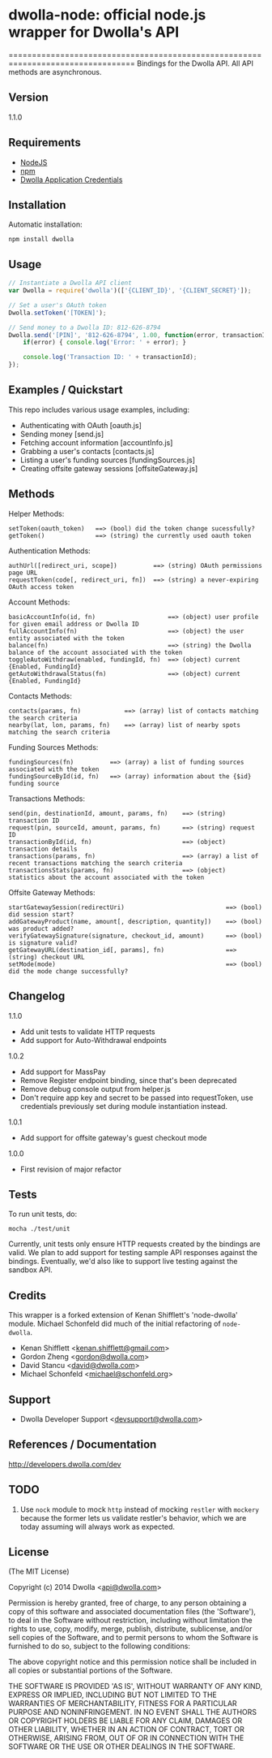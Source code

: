 # dwolla-node: official node.js wrapper for Dwolla's API
=================================================================================
Bindings for the Dwolla API.  All API methods are asynchronous.

## Version
1.1.0

## Requirements

- [NodeJS](http://www.nodejs.org/)
- [npm](http://www.npmjs.org/)
- [Dwolla Application Credentials](https://www.dwolla.com/applications)

## Installation

Automatic installation:

    npm install dwolla

## Usage

```javascript
// Instantiate a Dwolla API client
var Dwolla = require('dwolla')(['{CLIENT_ID}', '{CLIENT_SECRET}']);

// Set a user's OAuth token
Dwolla.setToken('[TOKEN]');

// Send money to a Dwolla ID: 812-626-8794
Dwolla.send('[PIN]', '812-626-8794', 1.00, function(error, transactionId) {
    if(error) { console.log('Error: ' + error); }

    console.log('Transaction ID: ' + transactionId);
});
```
    
## Examples / Quickstart

This repo includes various usage examples, including:

* Authenticating with OAuth [oauth.js]
* Sending money [send.js]
* Fetching account information [accountInfo.js]
* Grabbing a user's contacts [contacts.js]
* Listing a user's funding sources [fundingSources.js]
* Creating offsite gateway sessions [offsiteGateway.js]

## Methods

Helper Methods:

    setToken(oauth_token)   ==> (bool) did the token change sucessfully?
    getToken()              ==> (string) the currently used oauth token

Authentication Methods:

    authUrl([redirect_uri, scope])          ==> (string) OAuth permissions page URL
    requestToken(code[, redirect_uri, fn])  ==> (string) a never-expiring OAuth access token

Account Methods:

    basicAccountInfo(id, fn)                    ==> (object) user profile for given email address or Dwolla ID
    fullAccountInfo(fn)                         ==> (object) the user entity associated with the token
    balance(fn)                                 ==> (string) the Dwolla balance of the account associated with the token
    toggleAutoWithdraw(enabled, fundingId, fn)  ==> (object) current {Enabled, FundingId}
    getAutoWithdrawalStatus(fn)                 ==> (object) current {Enabled, FundingId}

Contacts Methods:

    contacts(params, fn)            ==> (array) list of contacts matching the search criteria
    nearby(lat, lon, params, fn)    ==> (array) list of nearby spots matching the search criteria
    
Funding Sources Methods:

    fundingSources(fn)          ==> (array) a list of funding sources associated with the token
    fundingSourceById(id, fn)   ==> (array) information about the {$id} funding source

Transactions Methods:

    send(pin, destinationId, amount, params, fn)    ==> (string) transaction ID
    request(pin, sourceId, amount, params, fn)      ==> (string) request ID
    transactionById(id, fn)                         ==> (object) transaction details
    transactions(params, fn)                        ==> (array) a list of recent transactions matching the search criteria
    transactionsStats(params, fn)                   ==> (object) statistics about the account associated with the token
    
Offsite Gateway Methods:

    startGatewaySession(redirectUri)                            ==> (bool) did session start?
    addGatewayProduct(name, amount[, description, quantity])    ==> (bool) was product added?
    verifyGatewaySignature(signature, checkout_id, amount)      ==> (bool) is signature valid?
    getGatewayURL(destination_id[, params], fn)                 ==> (string) checkout URL
    setMode(mode)                                               ==> (bool) did the mode change successfully?

## Changelog

1.1.0
* Add unit tests to validate HTTP requests
* Add support for Auto-Withdrawal endpoints

1.0.2
* Add support for MassPay
* Remove Register endpoint binding, since that's been deprecated
* Remove debug console output from helper.js
* Don't require app key and secret to be passed into requestToken, use credentials previously set during module instantiation instead.

1.0.1

* Add support for offsite gateway's guest checkout mode

1.0.0

* First revision of major refactor

## Tests

To run unit tests, do:

`mocha ./test/unit`

Currently, unit tests only ensure HTTP requests created by the bindings are valid.  We plan to add support for testing sample API responses against the bindings.  Eventually, we'd also like to support live testing against the sandbox API.

## Credits

This wrapper is a forked extension of Kenan Shifflett's 'node-dwolla' module.  Michael Schonfeld did much of the initial refactoring of `node-dwolla`.

- Kenan Shifflett &lt;kenan.shifflett@gmail.com&gt;
- Gordon Zheng &lt;gordon@dwolla.com&gt;
- David Stancu &lt;david@dwolla.com&gt;
- Michael Schonfeld &lt;michael@schonfeld.org&gt;

## Support

- Dwolla Developer Support &lt;devsupport@dwolla.com&gt;

## References / Documentation

http://developers.dwolla.com/dev

## TODO

1. Use `nock` module to mock `http` instead of mocking `restler` with `mockery` because the former lets us validate restler's behavior, which we are today assuming will always work as expected.

## License 

(The MIT License)

Copyright (c) 2014 Dwolla &lt;api@dwolla.com&gt;

Permission is hereby granted, free of charge, to any person obtaining
a copy of this software and associated documentation files (the
'Software'), to deal in the Software without restriction, including
without limitation the rights to use, copy, modify, merge, publish,
distribute, sublicense, and/or sell copies of the Software, and to
permit persons to whom the Software is furnished to do so, subject to
the following conditions:

The above copyright notice and this permission notice shall be
included in all copies or substantial portions of the Software.

THE SOFTWARE IS PROVIDED 'AS IS', WITHOUT WARRANTY OF ANY KIND,
EXPRESS OR IMPLIED, INCLUDING BUT NOT LIMITED TO THE WARRANTIES OF
MERCHANTABILITY, FITNESS FOR A PARTICULAR PURPOSE AND NONINFRINGEMENT.
IN NO EVENT SHALL THE AUTHORS OR COPYRIGHT HOLDERS BE LIABLE FOR ANY
CLAIM, DAMAGES OR OTHER LIABILITY, WHETHER IN AN ACTION OF CONTRACT,
TORT OR OTHERWISE, ARISING FROM, OUT OF OR IN CONNECTION WITH THE
SOFTWARE OR THE USE OR OTHER DEALINGS IN THE SOFTWARE.